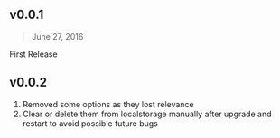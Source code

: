## v0.0.1
> June 27, 2016

First Release

## v0.0.2
>

1. Removed some options as they lost relevance
2. Clear or delete them from localstorage manually after upgrade and restart to avoid possible future bugs
